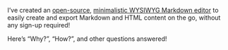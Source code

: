 I’ve created an [open-source](https://github.com/vriteio/vrite), [minimalistic WYSIWYG Markdown editor](https://editor.vrite.io/) to easily create and export Markdown and HTML content on the go, without any sign-up required!

Here’s “Why?”, “How?”, and other questions answered!